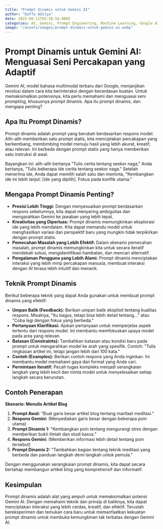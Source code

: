 ```yaml
---
title: "Prompt dinamis untuk Gemini AI"
author: "Daffa Aditya"
date: 2025-08-11T02:28:54.008Z
categories: AI, Gemini, Prompt Engineering, Machine Learning, Google AI
image: "/assets/images/prompt-dinamis-untuk-gemini-ai.webp"
---
```


# Prompt Dinamis untuk Gemini AI: Menguasai Seni Percakapan yang Adaptif

Gemini AI, model bahasa multimodal terbaru dari Google, menjanjikan revolusi dalam cara kita berinteraksi dengan kecerdasan buatan. Untuk memaksimalkan potensinya, kita perlu memahami dan menguasai seni *prompting*, khususnya *prompt* dinamis. Apa itu prompt dinamis, dan mengapa penting?

## Apa Itu Prompt Dinamis?

Prompt dinamis adalah prompt yang berubah berdasarkan respons model. Alih-alih memberikan satu prompt statis, kita menciptakan percakapan yang berkembang, membimbing model menuju hasil yang lebih akurat, kreatif, atau relevan. Ini berbeda dengan prompt statis yang hanya memberikan satu instruksi di awal.

Bayangkan ini: alih-alih bertanya "Tulis cerita tentang seekor naga," Anda bertanya, "Tulis beberapa ide cerita tentang seekor naga." Setelah menerima ide, Anda dapat memilih salah satu dan meminta, "Kembangkan ide ini lebih lanjut: [ide yang dipilih]. Fokus pada konflik utama."

## Mengapa Prompt Dinamis Penting?

*   **Presisi Lebih Tinggi:** Dengan menyesuaikan prompt berdasarkan respons sebelumnya, kita dapat menyaring ambiguitas dan mengarahkan Gemini ke jawaban yang lebih tepat.
*   **Kreativitas yang Diperluas:** Prompt dinamis memungkinkan eksplorasi ide yang lebih mendalam. Kita dapat memandu model untuk menghasilkan variasi dan perspektif baru yang mungkin tidak terpikirkan dengan prompt statis.
*   **Pemecahan Masalah yang Lebih Efektif:** Dalam skenario pemecahan masalah, prompt dinamis memungkinkan kita untuk secara iteratif mendekati solusi, mengidentifikasi hambatan, dan mencari alternatif.
*   **Pengalaman Pengguna yang Lebih Alami:** Prompt dinamis menciptakan interaksi yang lebih mirip percakapan manusia, membuat interaksi dengan AI terasa lebih intuitif dan menarik.

## Teknik Prompt Dinamis

Berikut beberapa teknik yang dapat Anda gunakan untuk membuat prompt dinamis yang efektif:

*   **Umpan Balik (Feedback):** Berikan umpan balik eksplisit tentang kualitas respons. Misalnya, "Itu bagus, tetapi bisa lebih detail tentang..." atau "Coba lagi dengan fokus yang berbeda."
*   **Pertanyaan Klarifikasi:** Ajukan pertanyaan untuk memperjelas aspek tertentu dari respons model. Ini membantu memfokuskan upaya model pada area yang relevan.
*   **Batasan (Constraints):** Tambahkan batasan atau kondisi baru pada prompt untuk mengarahkan model ke arah yang spesifik. Contoh: "Tulis ringkasan artikel ini, tetapi jangan lebih dari 100 kata."
*   **Contoh (Examples):** Berikan contoh respons yang Anda inginkan. Ini membantu model memahami gaya dan format yang Anda cari.
*   **Permintaan Iteratif:** Pecah tugas kompleks menjadi serangkaian langkah yang lebih kecil dan minta model untuk menyelesaikan setiap langkah secara berurutan.

## Contoh Penerapan

**Skenario: Menulis Artikel Blog**

1.  **Prompt Awal:** "Buat garis besar artikel blog tentang manfaat meditasi."
2.  **Respons Gemini:** (Menyediakan garis besar dengan beberapa poin utama)
3.  **Prompt Dinamis 1:** "Kembangkan poin tentang mengurangi stres dengan memberikan bukti ilmiah dan studi kasus."
4.  **Respons Gemini:** (Memberikan informasi lebih detail tentang poin tersebut)
5.  **Prompt Dinamis 2:** "Tambahkan bagian tentang teknik meditasi yang berbeda dan panduan langkah demi langkah untuk pemula."

Dengan menggunakan serangkaian prompt dinamis, kita dapat secara bertahap membangun artikel blog yang komprehensif dan informatif.

## Kesimpulan

Prompt dinamis adalah alat yang ampuh untuk memaksimalkan potensi Gemini AI. Dengan memahami teknik dan prinsip di baliknya, kita dapat menciptakan interaksi yang lebih cerdas, kreatif, dan efektif. Teruslah bereksperimen dan temukan cara baru untuk memanfaatkan kekuatan prompt dinamis untuk membuka kemungkinan tak terbatas dengan Gemini AI.